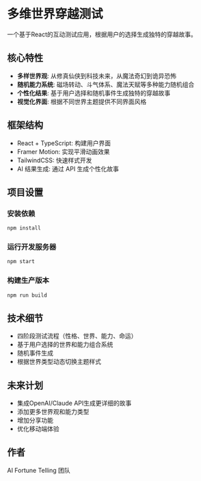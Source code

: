 # 多维世界穿越测试

一个基于React的互动测试应用，根据用户的选择生成独特的穿越故事。

## 核心特性

- **多样世界观**: 从修真仙侠到科技未来，从魔法奇幻到诡异恐怖
- **随机能力系统**: 磁场转动、斗气体系、魔法天赋等多种能力随机组合
- **个性化结果**: 基于用户选择和随机事件生成独特的穿越故事
- **视觉化界面**: 根据不同世界主题提供不同界面风格

## 框架结构

- React + TypeScript: 构建用户界面
- Framer Motion: 实现平滑动画效果
- TailwindCSS: 快速样式开发
- AI 结果生成: 通过 API 生成个性化故事

## 项目设置

### 安装依赖

```bash
npm install
```

### 运行开发服务器

```bash
npm start
```

### 构建生产版本

```bash
npm run build
```

## 技术细节

- 四阶段测试流程（性格、世界、能力、命运）
- 基于用户选择的世界和能力组合系统
- 随机事件生成
- 根据世界类型动态切换主题样式

## 未来计划

- 集成OpenAI/Claude API生成更详细的故事
- 添加更多世界观和能力类型
- 增加分享功能
- 优化移动端体验

## 作者

AI Fortune Telling 团队 